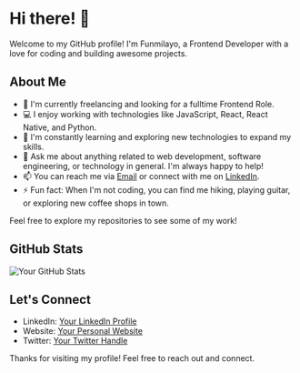 # Hi there! 👋

Welcome to my GitHub profile! I'm Funmilayo, a Frontend Developer with a love for coding and building awesome projects.

## About Me

- 🚀 I'm currently freelancing and looking for a fulltime Frontend Role.
- 💻 I enjoy working with technologies like JavaScript, React, React Native, and Python.
- 🌱 I'm constantly learning and exploring new technologies to expand my skills.
- 💬 Ask me about anything related to web development, software engineering, or technology in general. I'm always happy to help!
- 📫 You can reach me via [Email](mailto:fayemi.funmilayo55@gmail.con) or connect with me on [LinkedIn](https://www.linkedin.com/in/yourprofile).
- ⚡ Fun fact: When I'm not coding, you can find me hiking, playing guitar, or exploring new coffee shops in town.


Feel free to explore my repositories to see some of my work!

## GitHub Stats

![Your GitHub Stats](https://github-readme-stats.vercel.app/api?username=Debbie-alt&show_icons=true&theme=dark)

## Let's Connect

- LinkedIn: [Your LinkedIn Profile](https://www.linkedin.com/in/yourprofile)
- Website: [Your Personal Website](https://funmi-folio.vercel.app)
- Twitter: [Your Twitter Handle](https://twitter.com/Funmi565)

Thanks for visiting my profile! Feel free to reach out and connect.
